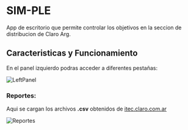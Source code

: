# SIM-PLE
App de escritorio que permite controlar los objetivos en la seccion de distribucion de Claro Arg.
## Caracteristicas y Funcionamiento
En el panel izquierdo podras acceder a diferentes pestañas:



![LeftPanel](https://user-images.githubusercontent.com/77740217/130173123-68ba2a16-9bde-425f-8d23-5c130ad23b0f.png)

### Reportes:
Aqui se cargan los archivos **.csv** obtenidos de [itec.claro.com.ar](https://itec.claro.com.ar/)


![Reportes](https://user-images.githubusercontent.com/77740217/130173589-be1f8171-4f70-4dae-be4c-e653adc4b55e.png)
